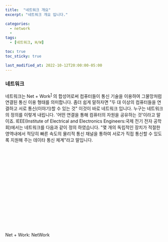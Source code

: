 ```yaml
---
title:  "네트워크 개요"
excerpt: "네트워크 개요 입니다."

categories:
  - network
  - 
tags:
  - [네트워크, H/W]

toc: true
toc_sticky: true

last_modified_at: 2022-10-12T20:00:00-05:00
---
```


<!-- 헤더에 각주1 --> 
### 네트워크
네트워크는 Net + Work<sup>[1](#네트워크노트)</sup> 의 합성어로써 컴퓨터들이 통신 기술을 이용하여 그물망처럼 연결된 통신 이용 형태를 의미합니다. 
좀더 쉽게 말하자면 "두 대 이상의 컴퓨터들을 연결하고 서로 통신(이야기)할 수 있는 것" 이것이 바로 네트워크 입니다. 
누구는 네트워크의 정의를 이렇게 내립니다. '어떤 연결을 통해 컴퓨터의 자원을 공유하는 것'이라고 말이죠. 
IEEE(Institute of Electrical and Electronics Engineers:국제 전기 전자 공학회)에서는 네트워크를 다음과 같이 정의 하였습니다. 
"몇 개의 독립적인 장치가 적절한 영역내에서 적당히 빠른 속도의 물리적 통신 채널을 통하여 서로가 직접 통신할 수 있도록 지원해 주는 데이타 통신 체계"라고 말입니다.

<br>
<br>
<br>
<br>
<br>
<br>
<br>
<br>
<br>
<br>
<br>
<br>
<br>
<br>
<br>

<!-- 각주에 대한 주석 --> 
<a name="네트워크노트">Net + Work</a>: NetWork   




